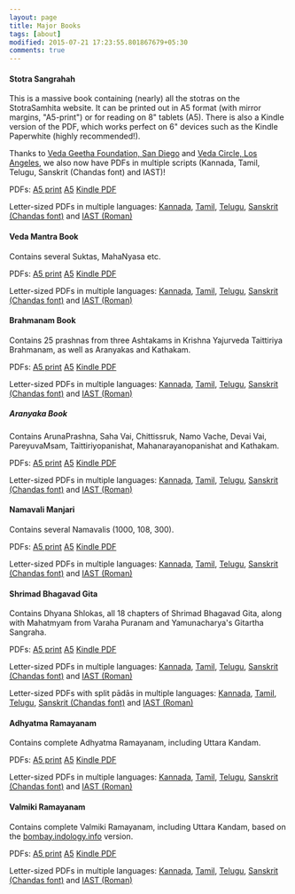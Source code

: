 ```yaml
---
layout: page
title: Major Books
tags: [about]
modified: 2015-07-21 17:23:55.801867679+05:30
comments: true
---
```


#### Stotra Sangrahah

This is a massive book containing (nearly) all the stotras on the StotraSamhita website. It can be printed out in A5 format (with mirror margins, "A5-print") or for reading on 8" tablets (A5). There is also a Kindle version of the PDF, which works perfect on 6" devices such as the Kindle Paperwhite (highly recommended!).

Thanks to [Veda Geetha Foundation, San Diego](https://www.vedageethafoundation.org/) and [Veda Circle, Los Angeles](http://veda-circle.org/), we also now have PDFs in multiple scripts (Kannada, Tamil, Telugu, Sanskrit (Chandas font) and IAST)!

PDFs: [A5 print](https://github.com/stotrasamhita/stotra-sangrahah/raw/master/shloka-print.pdf) [A5](https://github.com/stotrasamhita/stotra-sangrahah/raw/master/shloka.pdf) [Kindle PDF](https://github.com/stotrasamhita/stotra-sangrahah/raw/master/shloka-kindle.pdf)

Letter-sized PDFs in multiple languages: [Kannada](https://github.com/stotrasamhita/Transliterated-PDFs/raw/master/PDFs/stotra-sangrahah-Kannada.pdf), [Tamil](https://github.com/stotrasamhita/Transliterated-PDFs/raw/master/PDFs/stotra-sangrahah-Tamil.pdf), [Telugu](https://github.com/stotrasamhita/Transliterated-PDFs/raw/master/PDFs/stotra-sangrahah-Telugu.pdf), [Sanskrit (Chandas font)](https://github.com/stotrasamhita/Transliterated-PDFs/raw/master/PDFs/stotra-sangrahah-Sanskrit.pdf) and [IAST (Roman)](https://github.com/stotrasamhita/Transliterated-PDFs/raw/master/PDFs/stotra-sangrahah-English.pdf)

#### Veda Mantra Book

Contains several Suktas, MahaNyasa etc.

PDFs: [A5 print](https://github.com/stotrasamhita/vedamantra-book/raw/master/vedamantrabook-print.pdf) [A5](https://github.com/stotrasamhita/vedamantra-book/raw/master/vedamantrabook.pdf) [Kindle PDF](https://github.com/stotrasamhita/vedamantra-book/raw/master/vedamantrabook-kindle.pdf)

Letter-sized PDFs in multiple languages: [Kannada](https://github.com/stotrasamhita/Transliterated-PDFs/raw/master/PDFs/Vedamantrabook-Kannada.pdf), [Tamil](https://github.com/stotrasamhita/Transliterated-PDFs/raw/master/PDFs/Vedamantrabook-Tamil.pdf), [Telugu](https://github.com/stotrasamhita/Transliterated-PDFs/raw/master/PDFs/Vedamantrabook-Telugu.pdf), [Sanskrit (Chandas font)](https://github.com/stotrasamhita/Transliterated-PDFs/raw/master/PDFs/Vedamantrabook-Sanskrit.pdf) and [IAST (Roman)](https://github.com/stotrasamhita/Transliterated-PDFs/raw/master/PDFs/Vedamantrabook-English.pdf)

#### Brahmanam Book

Contains 25 prashnas from three Ashtakams in Krishna Yajurveda Taittiriya Brahmanam, as well as Aranyakas and Kathakam.

PDFs: [A5 print](https://github.com/stotrasamhita/vedamantra-book/raw/master/BrahmanamBook-print.pdf) [A5](https://github.com/stotrasamhita/vedamantra-book/raw/master/BrahmanamBook.pdf) [Kindle PDF](https://github.com/stotrasamhita/vedamantra-book/raw/master/BrahmanamBook-kindle.pdf)

Letter-sized PDFs in multiple languages: [Kannada](https://github.com/stotrasamhita/Transliterated-PDFs/raw/master/PDFs/KYV-Taittiriya-Brahmana-Kannada.pdf), [Tamil](https://github.com/stotrasamhita/Transliterated-PDFs/raw/master/PDFs/KYV-Taittiriya-Brahmana-Tamil.pdf), [Telugu](https://github.com/stotrasamhita/Transliterated-PDFs/raw/master/PDFs/KYV-Taittiriya-Brahmana-Telugu.pdf), [Sanskrit (Chandas font)](https://github.com/stotrasamhita/Transliterated-PDFs/raw/master/PDFs/KYV-Taittiriya-Brahmana-Sanskrit.pdf) and [IAST (Roman)](https://github.com/stotrasamhita/Transliterated-PDFs/raw/master/PDFs/KYV-Taittiriya-Brahmana-English.pdf)

##### Aranyaka Book

Contains ArunaPrashna, Saha Vai, Chittissruk, Namo Vache, Devai Vai, PareyuvaMsam, Taittiriyopanishat, Mahanarayanopanishat and Kathakam.

PDFs: [A5 print](https://github.com/stotrasamhita/vedamantra-book/raw/master/AraNyakabook-print.pdf) [A5](https://github.com/stotrasamhita/vedamantra-book/raw/master/AraNyakabook.pdf) [Kindle PDF](https://github.com/stotrasamhita/vedamantra-book/raw/master/AraNyakabook-kindle.pdf)

Letter-sized PDFs in multiple languages: [Kannada](https://github.com/stotrasamhita/Transliterated-PDFs/raw/master/PDFs/KYV-Taittiriya-Aranyaka-Kannada.pdf), [Tamil](https://github.com/stotrasamhita/Transliterated-PDFs/raw/master/PDFs/KYV-Taittiriya-Aranyaka-Tamil.pdf), [Telugu](https://github.com/stotrasamhita/Transliterated-PDFs/raw/master/PDFs/KYV-Taittiriya-Aranyaka-Telugu.pdf), [Sanskrit (Chandas font)](https://github.com/stotrasamhita/Transliterated-PDFs/raw/master/PDFs/KYV-Taittiriya-Aranyaka-Sanskrit.pdf) and [IAST (Roman)](https://github.com/stotrasamhita/Transliterated-PDFs/raw/master/PDFs/KYV-Taittiriya-Aranyaka-English.pdf)

#### Namavali Manjari

Contains several Namavalis (1000, 108, 300).

PDFs: [A5 print](https://github.com/stotrasamhita/namavali-manjari/raw/master/nAmA-print.pdf) [A5](https://github.com/stotrasamhita/namavali-manjari/raw/master/nAmA.pdf)  [Kindle PDF](https://github.com/stotrasamhita/namavali-manjari/raw/master/nAmA-kindle.pdf)  

Letter-sized PDFs in multiple languages: [Kannada](https://github.com/stotrasamhita/Transliterated-PDFs/raw/master/PDFs/Namavali-manjari-Kannada.pdf), [Tamil](https://github.com/stotrasamhita/Transliterated-PDFs/raw/master/PDFs/Namavali-manjari-Tamil.pdf), [Telugu](https://github.com/stotrasamhita/Transliterated-PDFs/raw/master/PDFs/Namavali-manjari-Telugu.pdf), [Sanskrit (Chandas font)](https://github.com/stotrasamhita/Transliterated-PDFs/raw/master/PDFs/Namavali-manjari-Sanskrit.pdf) and [IAST (Roman)](https://github.com/stotrasamhita/Transliterated-PDFs/raw/master/PDFs/Namavali-manjari-English.pdf)


#### Shrimad Bhagavad Gita

Contains Dhyana Shlokas, all 18 chapters of Shrimad Bhagavad Gita, along with Mahatmyam from Varaha Puranam and Yamunacharya's Gitartha Sangraha.

PDFs: [A5 print](https://github.com/stotrasamhita/gita/raw/master/gitabook-print.pdf) [A5](https://github.com/stotrasamhita/gita/raw/master/gitabook.pdf) [Kindle PDF](https://github.com/stotrasamhita/gita/raw/master/gitabook-kindle.pdf)

Letter-sized PDFs in multiple languages: [Kannada](https://github.com/stotrasamhita/Transliterated-PDFs/raw/master/PDFs/BhagavadGita-Kannada.pdf), [Tamil](https://github.com/stotrasamhita/Transliterated-PDFs/raw/master/PDFs/BhagavadGita-Tamil.pdf), [Telugu](https://github.com/stotrasamhita/Transliterated-PDFs/raw/master/PDFs/BhagavadGita-Telugu.pdf), [Sanskrit (Chandas font)](https://github.com/stotrasamhita/Transliterated-PDFs/raw/master/PDFs/BhagavadGita-Sanskrit.pdf) and [IAST (Roman)](https://github.com/stotrasamhita/Transliterated-PDFs/raw/master/PDFs/BhagavadGita-English.pdf)

Letter-sized PDFs with split pādās in multiple languages: [Kannada](https://github.com/stotrasamhita/Transliterated-PDFs/raw/master/PDFs/BhagavadGita-split-Kannada.pdf), [Tamil](https://github.com/stotrasamhita/Transliterated-PDFs/raw/master/PDFs/BhagavadGita-split-Tamil.pdf), [Telugu](https://github.com/stotrasamhita/Transliterated-PDFs/raw/master/PDFs/BhagavadGita-split-Telugu.pdf), [Sanskrit (Chandas font)](https://github.com/stotrasamhita/Transliterated-PDFs/raw/master/PDFs/BhagavadGita-split-Sanskrit.pdf) and [IAST (Roman)](https://github.com/stotrasamhita/Transliterated-PDFs/raw/master/PDFs/BhagavadGita-split-English.pdf)


#### Adhyatma Ramayanam

Contains complete Adhyatma Ramayanam, including Uttara Kandam.

PDFs: [A5 print](https://github.com/stotrasamhita/AdhyatmaRamayanam/raw/master/AdhyatmaRamayanaBook-print.pdf) [A5](https://github.com/stotrasamhita/AdhyatmaRamayanam/raw/master/AdhyatmaRamayanaBook.pdf) [Kindle PDF](https://github.com/stotrasamhita/AdhyatmaRamayanam/raw/master/AdhyatmaRamayanaBook-kindle.pdf)

Letter-sized PDFs in multiple languages: [Kannada](https://github.com/stotrasamhita/Transliterated-PDFs/raw/master/PDFs/AdhyatmaRamayanam-Kannada.pdf), [Tamil](https://github.com/stotrasamhita/Transliterated-PDFs/raw/master/PDFs/AdhyatmaRamayanam-Tamil.pdf), [Telugu](https://github.com/stotrasamhita/Transliterated-PDFs/raw/master/PDFs/AdhyatmaRamayanam-Telugu.pdf), [Sanskrit (Chandas font)](https://github.com/stotrasamhita/Transliterated-PDFs/raw/master/PDFs/AdhyatmaRamayanam-Sanskrit.pdf) and [IAST (Roman)](https://github.com/stotrasamhita/Transliterated-PDFs/raw/master/PDFs/AdhyatmaRamayanam-English.pdf)

#### Valmiki Ramayanam

Contains complete Valmiki Ramayanam, including Uttara Kandam, based on the [bombay.indology.info](http://bombay.indology.info/ramayana/welcome.html) version.

PDFs: [A5 print](https://github.com/stotrasamhita/ValmikiRamayanam/raw/master/ValmikiRamayanaBook-print.pdf) [A5](https://github.com/stotrasamhita/ValmikiRamayanam/raw/master/ValmikiRamayanaBook.pdf) [Kindle PDF](https://github.com/stotrasamhita/ValmikiRamayanam/raw/master/ValmikiRamayanaBook-kindle.pdf)

Letter-sized PDFs in multiple languages: [Kannada](https://github.com/stotrasamhita/Transliterated-PDFs/raw/master/PDFs/ValmikiRamayanam-Kannada.pdf), [Tamil](https://github.com/stotrasamhita/Transliterated-PDFs/raw/master/PDFs/ValmikiRamayanam-Tamil.pdf), [Telugu](https://github.com/stotrasamhita/Transliterated-PDFs/raw/master/PDFs/ValmikiRamayanam-Telugu.pdf), [Sanskrit (Chandas font)](https://github.com/stotrasamhita/Transliterated-PDFs/raw/master/PDFs/ValmikiRamayanam-Sanskrit.pdf) and [IAST (Roman)](https://github.com/stotrasamhita/Transliterated-PDFs/raw/master/PDFs/ValmikiRamayanam-English.pdf)
